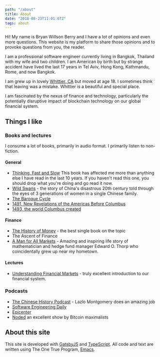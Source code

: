 ```yaml
---
path: "/about"
title: About
date: "2018-08-23T11:01:07Z"
tags: about
---
```


Hi! My name is Bryan Willson Berry and I have a lot of opinions and even more questions. This
website is my platform to share those opinions and to provoke questions from you, the reader.

I am a professional software engineer currently living in Bangkok, Thailand with
my wife and two children. I am American by birth but by strange accident have
lived the last 17 years in Tel Aviv, Hong Kong, Kathmandu, Rome, and now Bangkok.

I am grew up in lovely [Whittier, CA](https://en.wikipedia.org/wiki/Whittier,_California) but moved at age 18. I sometimes think that leaving was a mistake. Whittier is a beautiful and special place.

I am fascinated by the nexus of finance and technology, particularly the
potentially disruptive impact of blockchain technology on our global financial
system.


## Things I like

### Books and lectures

I consume a lot of books, primarily in audio format. I primarily listen to non-fiction.

#### General

* [Thinking, Fast and Slow](https://en.wikipedia.org/wiki/Thinking,_Fast_and_Slow) This book has affected me more than anything else I have read in the last 10 years. If you haven't read this one, you should drop what you're doing and go read it now.
* [Wild Swans](https://en.wikipedia.org/wiki/Wild_Swans) - the story of China's disastrous 20th century told through the eyes of 3 generations of women in a single Chinese family.
* [The Baroque Cycle](https://en.wikipedia.org/wiki/The_Baroque_Cycle)
* [1491, New Revelations of the Americas Before Columbus](https://www.amazon.com/1491-Revelations-Americas-Before-Columbus/dp/1400032059/ref=pd_lpo_sbs_14_img_0?_encoding=UTF8&psc=1&refRID=1V1YKV4DNTG9P7RT4AAN)
* [1493, the world Columbus created](https://www.amazon.com/1493-Uncovering-World-Columbus-Created/dp/0307278247)

#### Finance

* [The History of Money](https://www.amazon.com/History-Money-Jack-Weatherford/dp/0609801724) - the best single book on the topic
* The Ascent of Finance
* [A Man for All Markets](http://www.edwardothorp.com/books/a-man-for-all-markets/) - Amazing and inspiring life story of mathematician and hedge fund manager Edward O. Thorp who coincidentally grew up near my hometown.

#### Lectures

* [Understanding Financial Markets](https://www.youtube.com/playlist?list=PL8FB14A2200B87185) - truly excellent introduction to our financial system.


### Podcasts

* [The Chinese History Podcast](https://recordedhistory.net/china-history/) - Lazlo Montgomery does an amazing job
* [Software Engineering Daily](https://softwareengineeringdaily.com)
* [Epicenter](https://epicenter.tv)
* [Noded](https://noded.org) an excellent show by Bitcoin maximalists


## About this site

This site is developed with [GatsbyJS](https://gatsbyjs.org) and [TypeScript](https://typescriptlang.org). All code and text are written using The One True Program, [Emacs](https://www.gnu.org/software/emacs/).
